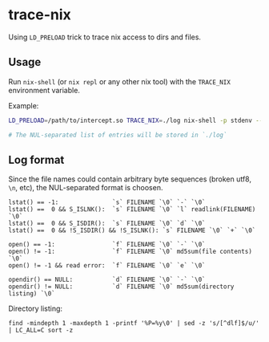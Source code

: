 # trace-nix

Using `LD_PRELOAD` trick to trace nix access to dirs and files.

## Usage

Run `nix-shell` (or `nix repl` or any other nix tool) with the `TRACE_NIX` environment variable.

Example:
``` bash
LD_PRELOAD=/path/to/intercept.so TRACE_NIX=./log nix-shell -p stdenv --run :

# The NUL-separated list of entries will be stored in `./log`
```

## Log format

Since the file names could contain arbitrary byte sequences (broken utf8, `\n`, etc), the NUL-separated format is choosen.

```
lstat() == -1:               `s` FILENAME `\0` `-` `\0`
lstat() ==  0 && S_ISLNK():  `s` FILENAME `\0` `l` readlink(FILENAME) `\0`
lstat() ==  0 && S_ISDIR():  `s` FILENAME `\0` `d` `\0`
lstat() ==  0 && !S_ISDIR() && !S_ISLNK(): `s` FILENAME `\0` `+` `\0`

open() == -1:                `f` FILENAME `\0` `-` `\0`
open() != -1:                `f` FILENAME `\0` md5sum(file contents) `\0`
open() != -1 && read error:  `f` FILENAME `\0` `e` `\0`

opendir() == NULL:           `d` FILENAME `\0` `-` `\0`
opendir() != NULL:           `d` FILENAME `\0` md5sum(directory listing) `\0`
```

Directory listing:
```
find -mindepth 1 -maxdepth 1 -printf '%P=%y\0' | sed -z 's/[^dlf]$/u/' | LC_ALL=C sort -z
```
